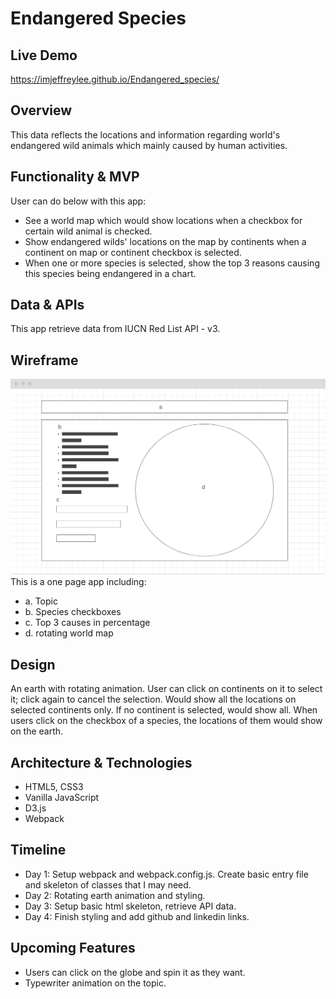 # Endangered Species

## Live Demo
https://imjeffreylee.github.io/Endangered_species/

## Overview
This data reflects the locations and information regarding world's endangered wild animals which mainly caused by human activities.

## Functionality & MVP
User can do below with this app:
* See a world map which would show locations when a checkbox for certain wild animal is checked.
* Show endangered wilds' locations on the map by continents when a continent on map or continent checkbox is selected.
* When one or more species is selected, show the top 3 reasons causing this species being endangered in a chart.

## Data & APIs
This app retrieve data from IUCN Red List API - v3.

## Wireframe
![Endangered_species](wireframe.png)
This is a one page app including:
- a. Topic
- b. Species checkboxes
- c. Top 3 causes in percentage
- d. rotating world map

## Design
An earth with rotating animation. User can click on continents on it to select it; click again to cancel the selection. Would show all the locations on selected continents only. If no continent is selected, would show all. When users click on the checkbox of a species, the locations of them would show on the earth.

## Architecture & Technologies
* HTML5, CSS3
* Vanilla JavaScript
* D3.js
* Webpack

## Timeline
- Day 1: Setup webpack and webpack.config.js. Create basic entry file and skeleton of classes that I may need.
- Day 2: Rotating earth animation and styling.
- Day 3: Setup basic html skeleton, retrieve API data.
- Day 4: Finish styling and add github and linkedin links.

## Upcoming Features
- Users can click on the globe and spin it as they want.
- Typewriter animation on the topic.
